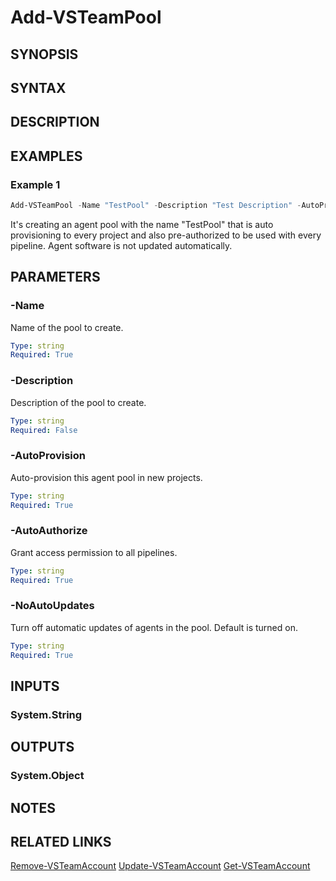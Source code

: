 <!-- #include "./common/header.md" -->

# Add-VSTeamPool

## SYNOPSIS

<!-- #include "./synopsis/Add-VSTeamPool.md" -->

## SYNTAX

## DESCRIPTION

<!-- #include "./synopsis/Add-VSTeamPool.md" -->

## EXAMPLES

### Example 1

```powershell
Add-VSTeamPool -Name "TestPool" -Description "Test Description" -AutoProvision -AutoAuthorize -NoAutoUpdates
```

It's creating an agent pool with the name "TestPool" that is auto provisioning to every project and also pre-authorized to be used with every pipeline. Agent software is not updated automatically.

## PARAMETERS

### -Name

Name of the pool to create.

```yaml
Type: string
Required: True
```

### -Description

Description of the pool to create.

```yaml
Type: string
Required: False
```

### -AutoProvision

Auto-provision this agent pool in new projects.

```yaml
Type: string
Required: True
```

### -AutoAuthorize

Grant access permission to all pipelines.

```yaml
Type: string
Required: True
```

### -NoAutoUpdates

Turn off automatic updates of agents in the pool. Default is turned on.

```yaml
Type: string
Required: True
```

## INPUTS

### System.String

## OUTPUTS

### System.Object

## NOTES

## RELATED LINKS

[Remove-VSTeamAccount](Remove-VSTeamAccount.md)
[Update-VSTeamAccount](Update-VSTeamAccount.md)
[Get-VSTeamAccount](Get-VSTeamAccount.md)
